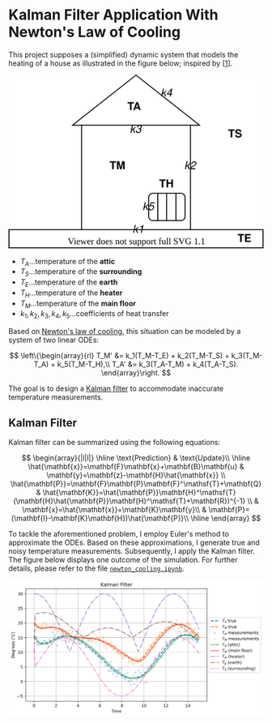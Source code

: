 # Kalman Filter Application With Newton's Law of Cooling

This project supposes a (simplified) dynamic system that models the heating of a house as illustrated in the figure below; inspired by [[1](https://www.sharetechnote.com/html/DE_Modeling_Example_Cooling.html)].

![house](newton_cooling.svg)

- $T_A$...temperature of the **attic**
- $T_S$...temperature of the **surrounding**
- $T_E$...temperature of the **earth**
- $T_H$...temperature of the **heater**
- $T_M$...temperature of the **main floor**
- $k_1,k_2,k_3,k_4,k_5$...coefficients of heat transfer

Based on [Newton's law of cooling](https://en.wikipedia.org/wiki/Newton%27s_law_of_cooling), this situation can be modeled by a system of two linear ODEs:

$$
\left\{\begin{array}{rl}
        T_M' &= k_1(T_M-T_E) + k_2(T_M-T_S) + k_3(T_M-T_A) + k_5(T_M-T_H),\\
        T_A' &= k_3(T_A-T_M) + k_4(T_A-T_S).
\end{array}\right.
$$

The goal is to design a [Kalman filter](https://github.com/rlabbe/Kalman-and-Bayesian-Filters-in-Python) to accommodate inaccurate temperature measurements.

## Kalman Filter

Kalman filter can be summarized using the following equations:

$$
\begin{array}{|l|l|}
\hline
\text{Prediction} & \text{Update}\\
\hline
\hat{\mathbf{x}}=\mathbf{F}\mathbf{x}+\mathbf{B}\mathbf{u} & \mathbf{y}=\mathbf{z}-\mathbf{H}\hat{\mathbf{x}} \\
\hat{\mathbf{P}}=\mathbf{F}\mathbf{P}\mathbf{F}^\mathsf{T}+\mathbf{Q} & \hat{\mathbf{K}}=\hat{\mathbf{P}}\mathbf{H}^\mathsf{T}(\mathbf{H}\hat{\mathbf{P}}\mathbf{H}^\mathsf{T}+\mathbf{R})^{-1}  \\
& \mathbf{x}=\hat{\mathbf{x}}+\mathbf{K}\mathbf{y}\\
& \mathbf{P}=(\mathbf{I}-\mathbf{K}\mathbf{H})\hat{\mathbf{P}}\\
\hline
\end{array}
$$

To tackle the aforementioned problem, I employ Euler's method to approximate the ODEs. Based on these approximations, I generate true and noisy temperature measurements. Subsequently, I apply the Kalman filter. The figure below displays one outcome of the simulation. For further details, please refer to the file [`newton_cooling.ipynb`](newton_cooling.ipynb).

![Kalman filter](kalman_filter.svg)
